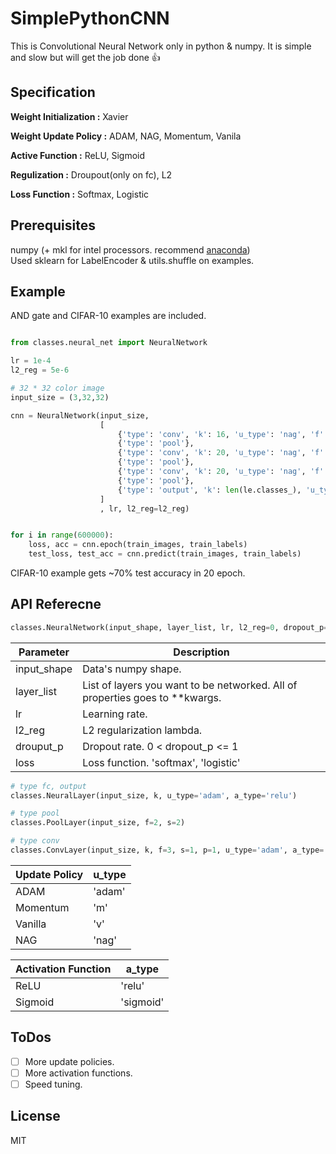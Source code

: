 # SimplePythonCNN
This is Convolutional Neural Network only in python & numpy. It is simple and slow but will get the job done :+1:

## Specification
**Weight Initialization :** Xavier

**Weight Update Policy :** ADAM, NAG, Momentum, Vanila

**Active Function :** ReLU, Sigmoid

**Regulization :** Droupout(only on fc), L2

**Loss Function :** Softmax, Logistic

## Prerequisites
numpy (+ mkl for intel processors. recommend [anaconda](https://www.continuum.io/downloads))  
Used sklearn for LabelEncoder & utils.shuffle on examples.


## Example
AND gate and CIFAR-10 examples are included.

```python

from classes.neural_net import NeuralNetwork

lr = 1e-4
l2_reg = 5e-6

# 32 * 32 color image
input_size = (3,32,32)

cnn = NeuralNetwork(input_size,
                    [
                        {'type': 'conv', 'k': 16, 'u_type': 'nag', 'f': 5, 's': 1, 'p': 2},
                        {'type': 'pool'},
                        {'type': 'conv', 'k': 20, 'u_type': 'nag', 'f': 5, 's': 1, 'p': 2},
                        {'type': 'pool'},
                        {'type': 'conv', 'k': 20, 'u_type': 'nag', 'f': 5, 's': 1, 'p': 2},
                        {'type': 'pool'},
                        {'type': 'output', 'k': len(le.classes_), 'u_type': 'adam'}
                    ]
                    , lr, l2_reg=l2_reg)


for i in range(600000):
    loss, acc = cnn.epoch(train_images, train_labels)
    test_loss, test_acc = cnn.predict(train_images, train_labels)

```

CIFAR-10 example gets ~70% test accuracy in 20 epoch.


## API Referecne
```python
classes.NeuralNetwork(input_shape, layer_list, lr, l2_reg=0, dropout_p=1, loss='softmax'):
```


| Parameter | Description |
| --- | --- |
| input_shape | Data's numpy shape.  |
| layer_list | List of layers you want to be networked. All of properties goes to **kwargs. |
| lr | Learning rate. |
| l2_reg | L2 regularization lambda. |
| drouput_p | Dropout rate. 0 < dropout_p <= 1
| loss | Loss function. 'softmax', 'logistic' |


```python
# type fc, output
classes.NeuralLayer(input_size, k, u_type='adam', a_type='relu')

# type pool
classes.PoolLayer(input_size, f=2, s=2)

# type conv
classes.ConvLayer(input_size, k, f=3, s=1, p=1, u_type='adam', a_type='relu')
```

| Update Policy | u_type|
| --- | --- |
| ADAM | 'adam' |
| Momentum | 'm' |
| Vanilla | 'v' |
| NAG | 'nag' |

| Activation Function |a_type|
| --- | --- |
| ReLU | 'relu' |
| Sigmoid | 'sigmoid' |

## ToDos
- [ ] More update policies.
- [ ] More activation functions.
- [ ] Speed tuning.

## License
MIT

